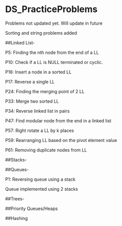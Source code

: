 # DS_PracticeProblems

Problems not updated yet. Will update in future

Sorting and string problems added 

##Linked List-

P5: Finding the nth node from the end of a LL

P10: Check if a LL is NULL terminated or cyclic.

P16: Insert a node in a sorted LL

P17: Reverse a single LL

P24: Finding the merging point of 2 LL	

P33: Merge two sorted LL

P34: Reverse linked list in pairs

P47: Find modular node from the end in a linked list

P57: Right rotate a LL by k places

P59: Rearranging LL based on the pivot element value

P61: Removing duplicate nodes from LL

##Stacks-



##Queues-

P1: Reversing queue using a stack

Queue implemented using 2 stacks

##Trees-

##Priority Queues/Heaps

##Hashing
